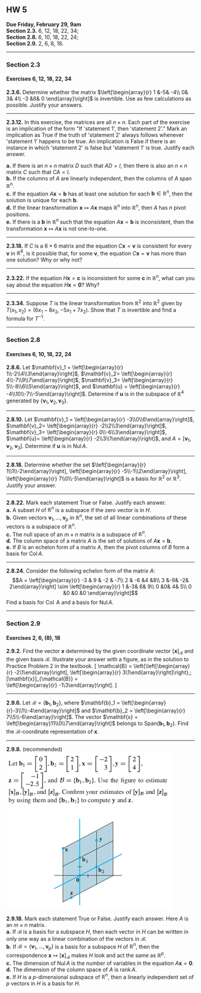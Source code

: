## HW 5

**Due Friday, February 29, 9am**  
**Section 2.3.** 6, 12, 18, 22, 34;   
**Section 2.8.** 6, 10, 18, 22, 24;  
**Section 2.9.** 2, 6, 8, 18. 

---

### Section 2.3
#### Exercises 6, 12, 18, 22, 34


**2.3.6.**
Determine whether the matrix 
$\left[\begin{array}{r}
1 &-5& -4\\
0& 3& 4\\
-3 &6& 0
\end{array}\right]$
is invertible. 
Use as few calculations as possible. Justify your answers.

---------

**2.3.12.**
In this exercise, the matrices are all $n\times n$. Each part of
the exercise is an implication of the form "If 'statement 1',
then 'statement 2'." Mark an implication as True if the truth of
'statement 2' always follows whenever 'statement 1' happens
to be true. An implication is False if there is an instance in
which 'statement 2' is false but 'statement 1' is true. Justify each
answer.

**a.** If there is an 
$n\times n$ matrix $D$ such that $AD = I$, then there
is also an $n\times n$ matrix $C$ such that $CA= I$.     
**b.** If the columns of $A$ are linearly independent, then the
columns of $A$ span $\mathbb{R}^n$.    
**c.** If the equation $A \mathbf{x} = \mathbf{b}$ has at least 
one solution for each $\mathbf{b} \in \mathbb{R}^n$,
then the solution is unique for each $\mathbf{b}$.   
**d.** lf the linear transformation 
$\mathbf{x}\mapsto A \mathbf{x}$ maps $\mathbb{R}^n$ into
$\mathbb{R}^n$, then $A$ has $n$ pivot positions.   
**e.** If there is a $\mathbf{b}$ in $\mathbb{R}^n$ such that the 
equation $A \mathbf{x} = \mathbf{b}$ is
inconsistent, then the transformation 
$\mathbf{x}\mapsto A \mathbf{x}$ is not one-to-one.

-------

**2.3.18.**
If $C$ is a $6\times 6$ matrix and the equation $C\mathbf{x} =\mathbf{v}$ 
is consistent for every $\mathbf{v}$ in $\mathbb{R}^6$, is it possible that, 
for some $\mathbf{v}$, the equation $C \mathbf{x} =\mathbf{v}$
has more than one solution? Why or why not?


--------

**2.3.22.** 
If the equation $H \mathbf{x} =\mathbf{c}$ is inconsistent for some 
$\mathbf{c}$ in $\mathbb{R}^n$, what
can you say about the equation $H \mathbf{x}= \mathbf{0}$? Why?

--------

**2.3.34.**
Suppose $T$ is the linear transformation from $\mathbb{R}^2$ into
$\mathbb{R}^2$ given by $T(x_1, x_2) = (6x_1 - 8x_2, -5x_1+7x_2)$. 
Show that $T$ is invertible and find a formula for $T^{-1}$.

--------

### Section 2.8
#### Exercises 6, 10, 18, 22, 24

**2.8.6.** 
Let $\mathbf{v}_1 = 
\left[\begin{array}{r} 1\\-2\\4\\3\end{array}\right]$,
$\mathbf{v}_2=
\left[\begin{array}{r} 4\\-7\\9\\7\end{array}\right]$,
$\mathbf{v}_3=
\left[\begin{array}{r} 5\\-8\\6\\5\end{array}\right]$,
and
$\mathbf{u} = 
\left[\begin{array}{r} -4\\10\\-7\\-5\end{array}\right]$.
Determine if $\mathbf{u}$ is in the subspace of $\mathbb{R}^4$
generated by $\{\mathbf{v}_1,\mathbf{v}_2,\mathbf{v}_3\}$.

-----------

**2.8.10.**
Let $\mathbf{v}_1 = 
\left[\begin{array}{r} -3\\0\\6\end{array}\right]$,
$\mathbf{v}_2=
\left[\begin{array}{r} -2\\2\\3\end{array}\right]$,
$\mathbf{v}_3=
\left[\begin{array}{r} 0\\-6\\3\end{array}\right]$,
$\mathbf{u}=
\left[\begin{array}{r} -2\\3\\1\end{array}\right]$,
and $A = [\mathbf{v}_1,\mathbf{v}_2,\mathbf{v}_3]$.
Determine if $\mathbf{u}$ is
in $\operatorname{Nul} A$.

-------

**2.8.18.** 
Determine whether the set 
$\left[\begin{array}{r} 1\\1\\-2\end{array}\right],
\left[\begin{array}{r} -5\\-1\\2\end{array}\right],
\left[\begin{array}{r} 7\\0\\-5\end{array}\right]$
is a basis for $\mathbb{R}^2$ or $\mathbb{R}^3$.
Justify your answer.

-------

**2.8.22.** Mark each statement True or False. Justify
each answer.  
**a.** A subset $H$ of $\mathbb{R}^n$ is a subspace if the zero vector is in $H$.   
**b.** Given vectors $\mathbf{v}_1, \dots, \mathbf{v}_p$ in $\mathbb{R}^n$, 
the set of all linear combinations of these vectors is a subspace of $\mathbb{R}^n$.   
**c.** The null space of an $m\times n$ matrix is a subspace of $\mathbb{R}^n$.   
**d.** The column space of a matrix $A$ is the set of solutions of 
  $A\mathbf{x} = \mathbf{b}$.  
**e.** If $B$ is an echelon form of a matrix $A$, then the pivot
columns of $B$ form a basis for $\operatorname{Col} A$.

------

**2.8.24.**
Consider the following echelon form of the matrix $A$: 
$$A = \left[\begin{array}{r} 
-3 & 9 & -2 & -7\\
2 & -6 &4 &8\\
3 &-9& -2& 2\end{array}\right] 
\sim 
\left[\begin{array}{r} 
1 &-3& 6& 9\\
0 &0& 4& 5\\
0 &0 &0 &0
\end{array}\right]$$
Find a basis for $\operatorname{Col}$ A and a basis for $\operatorname{Nul} A$.

-------


### Section 2.9
#### Exercises 2, 6, (8), 18

**2.9.2.**
Find the vector $\mathbf{x}$ determined by the given
coordinate vector 
$[\mathbf{x}]_{\mathcal{B}}$ 
and the given basis $\mathcal{B}$. Illustrate your answer with a figure, 
as in the solution to Practice Problem 2 in the textbook.
\[
\mathcal{B} = \left\{\left[\begin{array}{r} -2\\1\end{array}\right],
\left[\begin{array}{r} 3\\1\end{array}\right]\right\},\;
[\mathbf{x}]_{\mathcal{B}} =  
\left[\begin{array}{r} -1\\3\end{array}\right].
\]

----

**2.9.6.**
Let $\mathcal{B} = \{\mathbf{b}_1, \mathbf{b}_2\}$, where
$\mathbf{b}_1 = \left[\begin{array}{r}-3\\1\\-4\end{array}\right]$ and
$\mathbf{b}_2 = \left[\begin{array}{r} 7\\5\\-6\end{array}\right]$.
The vector $\mathbf{x} = \left[\begin{array}11\\0\\7\end{array}\right]$
belongs to $\mathrm{Span}\{\mathbf{b}_1, \mathbf{b}_2\}$.
Find the $\mathcal{B}$-coordinate representation of $\mathbf{x}$.

-----

**2.9.8.** (recommended)  
![2-9-8](./2-9-8.png)

**2.9.18.** Mark each statement True or False. Justify
each answer. Here $A$ is an $m\times n$ matrix.  
**a.** If $\mathcal{B}$ is a basis for a subspace $H$, 
then each vector in $H$ can be written in only one way as a 
linear combination of the vectors in $\mathcal{B}$.  
**b.** If $\mathcal{B} =\{\mathbf{v}_1, \dots, \mathbf{v}_p\}$ 
is a basis for a subspace $H$ of $\mathbb{R}^n$, 
then the correspondence $\mathbf{x} \mapsto [\mathbf{x}]_{\mathcal{B}}$ 
makes $H$ look and act the same as $\mathbb{R}^p$.  
**c.** The dimension of $\operatorname{Nul} A$ is the number of 
variables in the equation $A \mathbf{x} = \mathbf{0}$.  
**d.** The dimension of the column space of $A$ is $\operatorname{rank} A$.  
**e.** If $H$ is a $p$-dimensional subspace of $\mathbb{R}^n$, then a linearly
independent set of $p$ vectors in $H$ is a basis for $H$.
